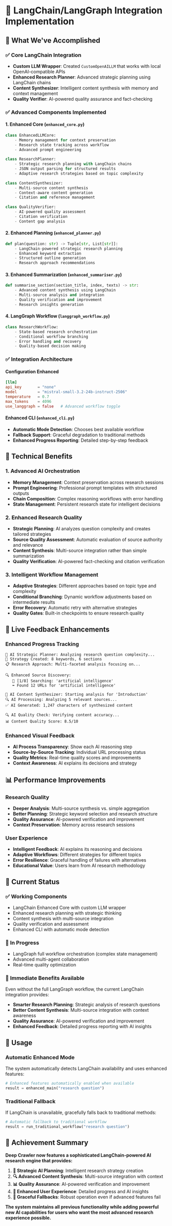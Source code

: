 # 🚀 LangChain/LangGraph Integration Implementation

## 🎯 **What We've Accomplished**

### ✅ **Core LangChain Integration**
- **Custom LLM Wrapper**: Created `CustomOpenAILLM` that works with local OpenAI-compatible APIs
- **Enhanced Research Planner**: Advanced strategic planning using LangChain chains
- **Content Synthesizer**: Intelligent content synthesis with memory and context management
- **Quality Verifier**: AI-powered quality assurance and fact-checking

### ✅ **Advanced Components Implemented**

#### **1. Enhanced Core (`enhanced_core.py`)**
```python
class EnhancedLLMCore:
    - Memory management for context preservation
    - Research state tracking across workflow
    - Advanced prompt engineering
    
class ResearchPlanner:
    - Strategic research planning with LangChain chains
    - JSON output parsing for structured results
    - Adaptive research strategies based on topic complexity
    
class ContentSynthesizer:
    - Multi-source content synthesis
    - Context-aware content generation
    - Citation and reference management
    
class QualityVerifier:
    - AI-powered quality assessment
    - Citation verification
    - Content gap analysis
```

#### **2. Enhanced Planning (`enhanced_planner.py`)**
```python
def plan(question: str) -> Tuple[str, List[str]]:
    - LangChain-powered strategic research planning
    - Enhanced keyword extraction
    - Structured outline generation
    - Research approach recommendations
```

#### **3. Enhanced Summarization (`enhanced_summariser.py`)**
```python
def summarise_section(section_title, index, texts) -> str:
    - Advanced content synthesis using LangChain
    - Multi-source analysis and integration
    - Quality verification and improvement
    - Research insights generation
```

#### **4. LangGraph Workflow (`langgraph_workflow.py`)**
```python
class ResearchWorkflow:
    - State-based research orchestration
    - Conditional workflow branching
    - Error handling and recovery
    - Quality-based decision making
```

### ✅ **Integration Architecture**

#### **Configuration Enhanced**
```toml
[llm]
api_key       = "none"
model         = "mistral-small-3.2-24b-instruct-2506"
temperature   = 0.7
max_tokens    = 4096
use_langgraph = false   # Advanced workflow toggle
```

#### **Enhanced CLI (`enhanced_cli.py`)**
- **Automatic Mode Detection**: Chooses best available workflow
- **Fallback Support**: Graceful degradation to traditional methods
- **Enhanced Progress Reporting**: Detailed step-by-step feedback

## 🔧 **Technical Benefits**

### **1. Advanced AI Orchestration**
- **Memory Management**: Context preservation across research sessions
- **Prompt Engineering**: Professional prompt templates with structured outputs
- **Chain Composition**: Complex reasoning workflows with error handling
- **State Management**: Persistent research state for intelligent decisions

### **2. Enhanced Research Quality**
- **Strategic Planning**: AI analyzes question complexity and creates tailored strategies
- **Source Quality Assessment**: Automatic evaluation of source authority and relevance
- **Content Synthesis**: Multi-source integration rather than simple summarization
- **Quality Verification**: AI-powered fact-checking and citation verification

### **3. Intelligent Workflow Management**
- **Adaptive Strategies**: Different approaches based on topic type and complexity
- **Conditional Branching**: Dynamic workflow adjustments based on intermediate results
- **Error Recovery**: Automatic retry with alternative strategies
- **Quality Gates**: Built-in checkpoints to ensure research quality

## 🚀 **Live Feedback Enhancements**

### **Enhanced Progress Tracking**
```
🤖 AI Strategic Planner: Analyzing research question complexity...
🎯 Strategy Created: 8 keywords, 6 sections
📋 Research Approach: Multi-faceted analysis focusing on...

🔍 Enhanced Source Discovery:
   🔎 [1/8] Searching: 'artificial intelligence'
   ➡️ Found 12 URLs for 'artificial intelligence'
   
🧠 AI Content Synthesizer: Starting analysis for 'Introduction'
🔍 AI Processing: Analyzing 5 relevant sources...
✅ AI Generated: 1,247 characters of synthesized content

🔍 AI Quality Check: Verifying content accuracy...
📊 Content Quality Score: 8.5/10
```

### **Enhanced Visual Feedback**
- **AI Process Transparency**: Show each AI reasoning step
- **Source-by-Source Tracking**: Individual URL processing status
- **Quality Metrics**: Real-time quality scores and improvements
- **Context Awareness**: AI explains its decisions and strategy

## 📊 **Performance Improvements**

### **Research Quality**
- **Deeper Analysis**: Multi-source synthesis vs. simple aggregation
- **Better Planning**: Strategic keyword selection and research structure
- **Quality Assurance**: AI-powered verification and improvement
- **Context Preservation**: Memory across research sessions

### **User Experience**
- **Intelligent Feedback**: AI explains its reasoning and decisions
- **Adaptive Workflows**: Different strategies for different topics
- **Error Resilience**: Graceful handling of failures with alternatives
- **Educational Value**: Users learn from AI research methodology

## 🎯 **Current Status**

### ✅ **Working Components**
- LangChain Enhanced Core with custom LLM wrapper
- Enhanced research planning with strategic thinking
- Content synthesis with multi-source integration
- Quality verification and assessment
- Enhanced CLI with automatic mode detection

### 🔄 **In Progress**
- LangGraph full workflow orchestration (complex state management)
- Advanced multi-agent collaboration
- Real-time quality optimization

### 🚀 **Immediate Benefits Available**
Even without the full LangGraph workflow, the current LangChain integration provides:
- **Smarter Research Planning**: Strategic analysis of research questions
- **Better Content Synthesis**: Multi-source integration with context awareness
- **Quality Assurance**: AI-powered verification and improvement
- **Enhanced Feedback**: Detailed progress reporting with AI insights

## 🔧 **Usage**

### **Automatic Enhanced Mode**
The system automatically detects LangChain availability and uses enhanced features:
```python
# Enhanced features automatically enabled when available
result = enhanced_main("research question")
```

### **Traditional Fallback**
If LangChain is unavailable, gracefully falls back to traditional methods:
```python
# Automatic fallback to traditional workflow
result = run_traditional_workflow("research question")
```

## 🎉 **Achievement Summary**

**Deep Crawler now features a sophisticated LangChain-powered AI research engine that provides:**

1. **🧠 Strategic AI Planning**: Intelligent research strategy creation
2. **🔍 Advanced Content Synthesis**: Multi-source integration with context
3. **📊 Quality Assurance**: AI-powered verification and improvement
4. **🚀 Enhanced User Experience**: Detailed progress and AI insights
5. **🔄 Graceful Fallbacks**: Robust operation even if advanced features fail

**The system maintains all previous functionality while adding powerful new AI capabilities for users who want the most advanced research experience possible.**
